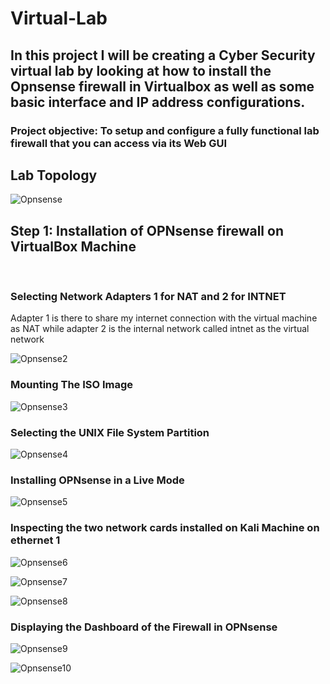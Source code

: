 <h1>Virtual-Lab</h1> 
<h2>In this project I will be creating a Cyber Security virtual lab by looking at how to install the Opnsense firewall in Virtualbox as well as some basic interface and IP address configurations.</h2>
<h3>Project objective: To setup and configure a fully functional lab firewall that you can access via its Web GUI</h3>

<h2>Lab Topology</h2>


![Opnsense](https://github.com/Alexoa4/Virtual-Lab/assets/105945708/550de060-6a9b-4b9d-bdce-a77d329a4ccb)

<h2>Step 1: Installation of OPNsense firewall on VirtualBox Machine</h2> <br>


<b><h3>Selecting Network Adapters 1 for NAT and 2 for INTNET</h3></b>
<p>Adapter 1 is there to share my internet connection with the virtual machine as NAT while adapter 2 is the internal network called intnet as the virtual network</p>


![Opnsense2](https://github.com/Alexoa4/Virtual-Lab/assets/105945708/1f569fa6-78a3-4587-a616-daafc867b460)




<b><h3>Mounting The ISO Image</h3></b>

![Opnsense3](https://github.com/Alexoa4/Virtual-Lab/assets/105945708/a0d918fa-3835-4ff2-86d2-e30be9b3f430)



<b><h3>Selecting the UNIX File System Partition</h3></b>


![Opnsense4](https://github.com/Alexoa4/Virtual-Lab/assets/105945708/1a43613b-637a-4346-84ea-51afbab063b5)


<b><h3>Installing OPNsense in a Live Mode</h3></b>

![Opnsense5](https://github.com/Alexoa4/Virtual-Lab/assets/105945708/007a3a6c-8e91-4f18-83e0-a767ecf0137e)


<b><h3>Inspecting the two network cards installed on Kali Machine on ethernet 1</h3></b>

![Opnsense6](https://github.com/Alexoa4/Virtual-Lab/assets/105945708/af474a9f-9e93-4369-92ab-7971a5e5a9b5)



![Opnsense7](https://github.com/Alexoa4/Virtual-Lab/assets/105945708/d09864fa-ec62-41fe-ab26-1aedb832800a)


![Opnsense8](https://github.com/Alexoa4/Virtual-Lab/assets/105945708/d56ccce8-f480-4f4f-bca1-d514b00debd4)

<b><h3>Displaying the Dashboard of the Firewall in OPNsense </h3></b>


![Opnsense9](https://github.com/Alexoa4/Virtual-Lab/assets/105945708/2788befc-5794-4afa-92d6-d520efbc5949)


![Opnsense10](https://github.com/Alexoa4/Virtual-Lab/assets/105945708/6ef90f0a-5c56-4c34-994d-328a1dc8ffda)


